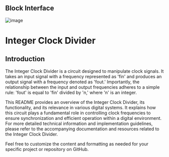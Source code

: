 ## Block Interface
![image](https://github.com/Ahmedtayel22/Digital-IC-Design/assets/105231666/8f03c669-9cda-460c-86dc-1af4a4c9d129)



# Integer Clock Divider

## Introduction

The Integer Clock Divider is a circuit designed to manipulate clock signals. It takes an input signal with a frequency represented as 'fin' and produces an output signal with a frequency denoted as 'fout.' Importantly, the relationship between the input and output frequencies adheres to a simple rule: 'fout' is equal to 'fin' divided by 'n,' where 'n' is an integer.

This README provides an overview of the Integer Clock Divider, its functionality, and its relevance in various digital systems. It explains how this circuit plays a fundamental role in controlling clock frequencies to ensure synchronization and efficient operation within a digital environment. For more detailed technical information and implementation guidelines, please refer to the accompanying documentation and resources related to the Integer Clock Divider.

Feel free to customize the content and formatting as needed for your specific project or repository on GitHub.
